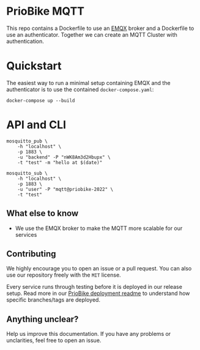 # PrioBike MQTT

This repo contains a Dockerfile to use an [EMQX](https://github.com/emqx/emqx) broker and a Dockerfile to use an authenticator.
Together we can create an MQTT Cluster with authentication.

# Quickstart

The easiest way to run a minimal setup containing EMQX and the authenticator is to use the contained `docker-compose.yaml`:
```
docker-compose up --build
```

# API and CLI

```
mosquitto_pub \
    -h "localhost" \
    -p 1883 \
    -u "backend" -P "nWK8Am3d2Hbupx" \
    -t "test" -m "hello at $(date)"
```

```
mosquitto_sub \
    -h "localhost" \
    -p 1883 \
    -u "user" -P "mqtt@priobike-2022" \
    -t "test"
```

## What else to know
- We use the EMQX broker to make the MQTT more scalable for our services

## Contributing

We highly encourage you to open an issue or a pull request. You can also use our repository freely with the `MIT` license.

Every service runs through testing before it is deployed in our release setup. Read more in our [PrioBike deployment readme](https://github.com/priobike/.github/blob/main/wiki/deployment.md) to understand how specific branches/tags are deployed.

## Anything unclear?

Help us improve this documentation. If you have any problems or unclarities, feel free to open an issue.
